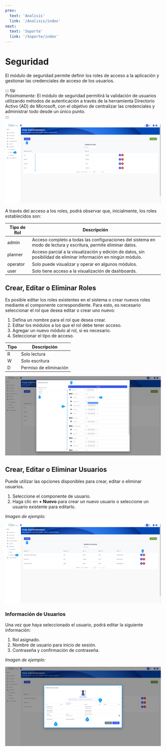 ```yaml
---
prev:
  text: 'Analisis'
  link: '/Analisis/index'
next:
  text: 'Soporte'
  link: '/Soporte/index'
---
```

# Seguridad  

El módulo de seguridad permite definir los roles de acceso a la aplicación y gestionar las credenciales de acceso de los usuarios.  

::: tip  
*Próximamente:* El módulo de seguridad permitirá la validación de usuarios utilizando métodos de autenticación a través de la herramienta Directorio Activo (AD) de Microsoft, con el objetivo de centralizar las credenciales y administrar todo desde un único punto.  
:::  

![Roles](..//seguridad/assets/images/roles.png)  

A través del acceso a los roles, podrá observar que, inicialmente, los roles establecidos son:  

| Tipo de Rol | Descripción                                                                                     |  
|-------------|-------------------------------------------------------------------------------------------------|  
| admin       | Acceso completo a todas las configuraciones del sistema en modo de lectura y escritura, permite eliminar datos. |  
| planner     | Acceso parcial a la visualización y edición de datos, sin posibilidad de eliminar información en ningún módulo. |  
| operator    | Solo puede visualizar y operar en algunos módulos.                                           |  
| user        | Solo tiene acceso a la visualización de dashboards.                                           |  

## Crear, Editar o Eliminar Roles  

Es posible editar los roles existentes en el sistema o crear nuevos roles mediante el componente correspondiente. Para esto, es necesario seleccionar el rol que desea editar o crear uno nuevo:  

1. Defina un nombre para el rol que desea crear.  
2. Editar los módulos a los que el rol debe tener acceso.  
3. Agregar un nuevo módulo al rol, si es necesario.  
4. Seleccionar el tipo de acceso.  

| Tipo | Descripción            |  
|------|------------------------|  
| R    | Solo lectura           |  
| W    | Solo escritura         |  
| D    | Permiso de eliminación  |  

![Configuración de Roles](..//seguridad/assets/images/conf_roles.png)  

## Crear, Editar o Eliminar Usuarios  

Puede utilizar las opciones disponibles para crear, editar o eliminar usuarios.  

1. Seleccione el componente de usuario.  
2. Haga clic en **+ Nuevo** para crear un nuevo usuario o seleccione un usuario existente para editarlo.  

*Imagen de ejemplo:*  

![Usuarios](..//seguridad/assets/images/usuarios.png)  

### Información de Usuarios  

Una vez que haya seleccionado el usuario, podrá editar la siguiente información:  

1. Rol asignado.  
2. Nombre de usuario para inicio de sesión.  
3. Contraseña y confirmación de contraseña.  

*Imagen de ejemplo:*  

![Crear Usuario](..//seguridad/assets/images/usuarios_crear.png)  